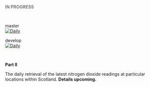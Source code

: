 <br>

<span style="color: #777777"><b>IN PROGRESS</b></span>

<br>

master <br>
[![Daily](https://github.com/enqueter/daily/actions/workflows/main.yml/badge.svg?branch=master)](https://github.com/enqueter/daily/actions/workflows/main.yml)

develop <br>
[![Daily](https://github.com/enqueter/daily/actions/workflows/main.yml/badge.svg?branch=develop)](https://github.com/enqueter/daily/actions/workflows/main.yml)

<br>

**Part II**
 
The daily retrieval of the latest nitrogen dioxide readings at particular locations within Scotland.  **Details upcoming.**

<br>
<br>

<br>
<br>

<br>
<br>

<br>
<br>
